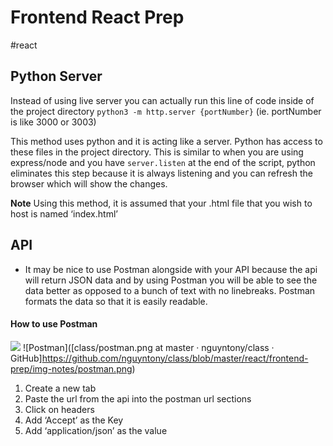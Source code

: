 # Frontend React Prep 
#react

## Python Server
Instead of using live server you can actually run this line of code inside of the project directory `python3 -m http.server {portNumber}` (ie. portNumber is like 3000 or 3003)

This method uses python and it is acting like a server. Python has access to these files in the project directory. This is similar to when you are using express/node and you have `server.listen` at the end of the script, python eliminates this step because it is always listening and you can refresh the browser which will show the changes. 

**Note** Using this method, it is assumed that your .html file that you wish to host is named ‘index.html’

## API 
* It may be nice to use Postman alongside with your API because the api will return JSON data and by using Postman you will be able to see the data better as opposed to a bunch of text with no linebreaks. Postman formats the data so that it is easily readable.

#### How to use Postman
![](frontend-prep/Screen%20Shot%202021-01-19%20at%2012.09.29%20PM.png)
![Postman]([class/postman.png at master · nguyntony/class · GitHub]https://github.com/nguyntony/class/blob/master/react/frontend-prep/img-notes/postman.png)
1. Create a new tab
2. Paste the url from the api into the postman url sections
3. Click on headers
4. Add ‘Accept’ as the Key
5. Add ‘application/json’ as the value 